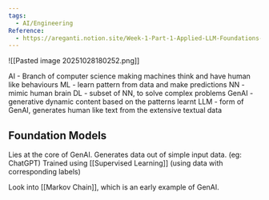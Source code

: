 ```yaml
---
tags:
  - AI/Engineering
Reference:
  - https://areganti.notion.site/Week-1-Part-1-Applied-LLM-Foundations-and-Real-World-Use-Cases-3f381d027e0041739fec6178d3f8aa18
---
```

![[Pasted image 20251028180252.png]]

AI - Branch of computer science making machines think and have human like behaviours
ML - learn pattern from data and make predictions
NN - mimic human brain 
DL - subset of NN, to solve complex problems
GenAI - generative dynamic content based on the patterns learnt
LLM - form of GenAI, generates human like text from the extensive textual data

## Foundation Models
Lies at the core of GenAI. Generates data out of simple input data. (eg: ChatGPT)
Trained using [[Supervised Learning]] (using data with corresponding labels)

Look into [[Markov Chain]], which is an early example of GenAI.


